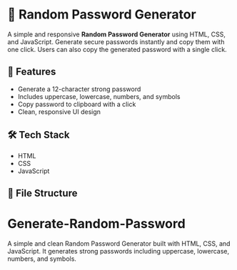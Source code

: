 # 🔐 Random Password Generator

A simple and responsive **Random Password Generator** using HTML, CSS, and JavaScript. Generate secure passwords instantly and copy them with one click. Users can also copy the generated password with a single click.

## 🚀 Features

- Generate a 12-character strong password
- Includes uppercase, lowercase, numbers, and symbols
- Copy password to clipboard with a click
- Clean, responsive UI design

## 🛠️ Tech Stack

- HTML
- CSS
- JavaScript

## 📂 File Structure

# Generate-Random-Password
A simple and clean Random Password Generator built with HTML, CSS, and JavaScript. It generates strong passwords including uppercase, lowercase, numbers, and symbols.
